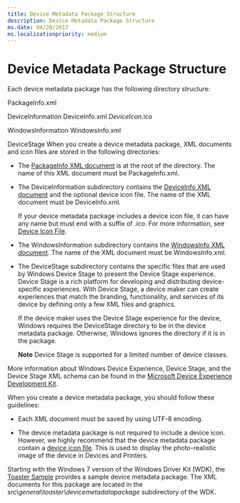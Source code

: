 ```yaml
---
title: Device Metadata Package Structure
description: Device Metadata Package Structure
ms.date: 04/20/2017
ms.localizationpriority: medium
---
```


# Device Metadata Package Structure


Each device metadata package has the following directory structure:

PackageInfo.xml

DeviceInformation
DeviceInfo.xml
*DeviceIcon*.ico

WindowsInformation
WindowsInfo.xml

DeviceStage
When you create a device metadata package, XML documents and icon files are stored in the following directories:

-   The [PackageInfo XML document](packageinfo-xml-document.md) is at the root of the directory. The name of this XML document must be PackageInfo.xml.

-   The DeviceInformation subdirectory contains the [DeviceInfo XML document](deviceinfo-xml-document.md) and the optional device icon file. The name of the XML document must be DeviceInfo.xml.

    If your device metadata package includes a device icon file, it can have any name but must end with a suffix of *.ico*. For more information, see [Device Icon File](device-icon-file.md).

-   The WindowsInformation subdirectory contains the [WindowsInfo XML document](windowsinfo-xml-document.md). The name of the XML document must be WindowsInfo.xml.

-   The DeviceStage subdirectory contains the specific files that are used by Windows Device Stage to present the Device Stage experience. Device Stage is a rich platform for developing and distributing device-specific experiences. With Device Stage, a device maker can create experiences that match the branding, functionality, and services of its device by defining only a few XML files and graphics.

    If the device maker uses the Device Stage experience for the device, Windows requires the DeviceStage directory to be in the device metadata package. Otherwise, Windows ignores the directory if it is in the package.

    **Note**  Device Stage is supported for a limited number of device classes.




More information about Windows Device Experience, Device Stage, and the Device Stage XML schema can be found in the [Microsoft Device Experience Development Kit](../download-the-wdk.md).


When you create a device metadata package, you should follow these guidelines:

-   Each XML document must be saved by using UTF-8 encoding.

-   The device metadata package is not required to include a device icon. However, we highly recommend that the device metadata package contain a [device icon file](device-icon-file.md). This is used to display the photo-realistic image of the device in Devices and Printers.

Starting with the Windows 7 version of the Windows Driver Kit (WDK), the [Toaster Sample](/samples/browse/) provides a sample device metadata package. The XML documents for this package are located in the *src\\general\\toaster\\devicemetadatapackage* subdirectory of the WDK.
